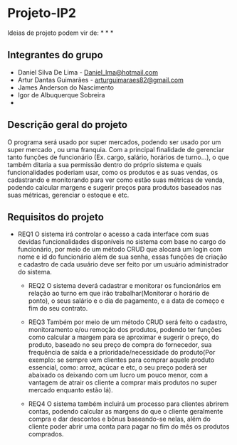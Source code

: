 # Projeto-IP2

Ideias de projeto podem vir de:
*
*
*

## Integrantes do grupo
* Daniel Silva De Lima - Daniel_lma@hotmail.com
* Artur Dantas Guimarães - arturguimaraes82@gmail.com
* James Anderson do Nascimento
* Igor de Albuquerque Sobreira
*

## Descrição geral do projeto

O programa será usado por super mercados, podendo ser usado por um super mercado , ou uma franquia. Com a principal finalidade de gerenciar tanto funções de funcionário (Ex. cargo, salário, horários de turno...), o que também ditaria a sua permissão dentro do próprio sistema e quais funcionalidades poderiam usar, como os produtos e as suas vendas, os cadastrando e monitorando para ver como estão suas métricas de venda, podendo calcular margens e sugerir preços para produtos baseados nas suas métricas, gerenciar o estoque e etc. 

## Requisitos do projeto

* REQ1 O sistema irá controlar o acesso a cada interface com suas devidas funcionalidades disponíveis no sistema com base no cargo do funcionário, por meio de um método CRUD que alocará um login com nome e id do funcionário além de sua senha, essas funções de criação e cadastro de cada usuário deve ser feito por um usuário administrador do sistema. 
     
    * REQ2 O sistema deverá cadastrar e monitorar os funcionários em relação ao turno em que irão trabalhar(Monitorar o horário de ponto), o seus salário e o dia de pagamento, e a data de começo e fim do seu contrato. 
 
    * REQ3 Também por meio de um método CRUD será feito o cadastro, monitoramento e/ou remoção dos produtos, podendo ter funções como calcular a margem para se aproximar e sugerir o preço,  do produto, baseado no seu preço de compra do fornecedor, sua frequência de saída e a prioridade/necessidade do produto(Por exemplo: se sempre vem clientes para comprar aquele produto essencial, como: arroz, açúcar e etc, o seu preço poderá ser abaixado os deixando com um lucro um pouco menor, com a vantagem de atrair os cliente a comprar mais produtos no super mercado enquanto estão lá). 
 
    * REQ4 O sistema também incluirá um processo para clientes abrirem contas, podendo calcular as margens do que o cliente geralmente compra e dar descontos e bônus baseando-se nelas, além do cliente poder abrir uma conta para pagar no fim do mês os produtos comprados.
